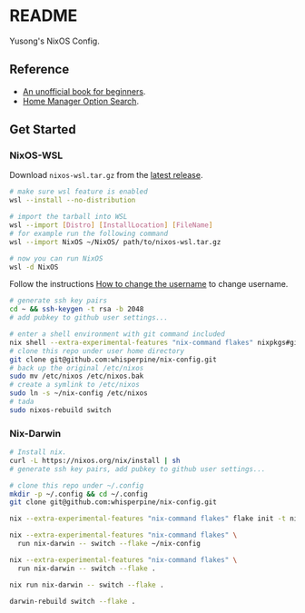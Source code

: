 # README

Yusong's NixOS Config.

## Reference

- [An unofficial book for beginners](https://nixos-and-flakes.thiscute.world/).
- [Home Manager Option Search](https://home-manager-options.extranix.com/).

## Get Started

### NixOS-WSL

Download `nixos-wsl.tar.gz` from the
[latest release](https://github.com/nix-community/NixOS-WSL/releases).

```sh
# make sure wsl feature is enabled
wsl --install --no-distribution

# import the tarball into WSL
wsl --import [Distro] [InstallLocation] [FileName]
# for example run the following command
wsl --import NixOS ~/NixOS/ path/to/nixos-wsl.tar.gz

# now you can run NixOS
wsl -d NixOS
```

Follow the instructions
[How to change the username](https://nix-community.github.io/NixOS-WSL/how-to/change-username.html)
to change username.

```sh
# generate ssh key pairs
cd ~ && ssh-keygen -t rsa -b 2048
# add pubkey to github user settings...

# enter a shell environment with git command included
nix shell --extra-experimental-features "nix-command flakes" nixpkgs#git
# clone this repo under user home directory
git clone git@github.com:whisperpine/nix-config.git
# back up the original /etc/nixos
sudo mv /etc/nixos /etc/nixos.bak
# create a symlink to /etc/nixos
sudo ln -s ~/nix-config /etc/nixos
# tada
sudo nixos-rebuild switch
```

### Nix-Darwin

```sh
# Install nix.
curl -L https://nixos.org/nix/install | sh
# generate ssh key pairs, add pubkey to github user settings...

# clone this repo under ~/.config
mkdir -p ~/.config && cd ~/.config
git clone git@github.com:whisperpine/nix-config.git

nix --extra-experimental-features "nix-command flakes" flake init -t nix-darwin

nix --extra-experimental-features "nix-command flakes" \
  run nix-darwin -- switch --flake ~/nix-config

nix --extra-experimental-features "nix-command flakes" \
  run nix-darwin -- switch --flake .

nix run nix-darwin -- switch --flake .

darwin-rebuild switch --flake .
```
